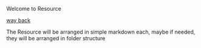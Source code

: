 Welcome to Resource

[way back](Welcome_To_Challenge)

The Resource will be arranged in simple markdown each, maybe if needed, they will be arranged in folder structure
